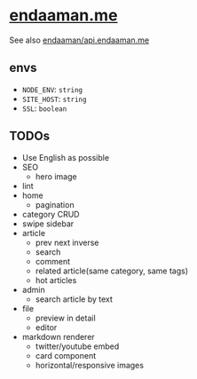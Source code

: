 # [endaaman.me](https://endaaman.me)

See also [endaaman/api.endaaman.me](https://github.com/endaaman/api.endaaman.me)

## envs

- `NODE_ENV`: `string`
- `SITE_HOST`: `string`
- `SSL`: `boolean`

## TODOs

- Use English as possible
- SEO
  - hero image
- lint
- home
  - pagination
- category CRUD
- swipe sidebar
- article
  - prev next inverse
  - search
  - comment
  - related article(same category, same tags)
  - hot articles
- admin
  - search article by text
- file
  - preview in detail
  - editor
- markdown renderer
  - twitter/youtube embed
  - card component
  - horizontal/responsive images
